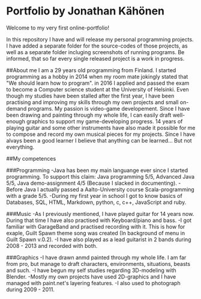 # Portfolio by Jonathan Kähönen

Welcome to my very first online-portfolio!

In this repository I have and will release my personal programming projects.
I have added a separate folder for the source-codes of those projects, as well as a separate folder incluging screenshots of running programs.
Be informed, that so far every single released project is a work in progress.


##About me
I am a 29 years old programming from Finland. I started programming as a hobby in 2014 when my room mate jokingly stated that "We should learn how to program".
in 2016 I applied and passed the exam to become a Computer science student at the University of Helsinki. Even though my studies have been stalled after the first year,
I have been practising and improving my skills through my own projects and small on-demand programs. My passion is video-game developement. Since I have been drawing and painting
through my whole life, I can easily draft well-enough graphics to support my game-developing progress. 14 years of playing guitar and some other instruments have also made it
possible for me to compose and record my own musical pieces for my projects. Since I have alvays been a good learner I believe that anything can be learned... But not everything.

##My competences


###Programming
-Java has been my main languange ever since I started programming. To support this claim: Java programming 5/5, Advanced Java 5/5, Java demo-assignment 4/5 (Because I slacked in documenting).
-Before Java I actually passed a Aalto-University course Scala-programming with a grade 5/5.
-During my first year in school I got to know basics of Databases, SQL, HTML, Markdown, python, c, c++, JavaScript and ruby.


###Music
-As I previously mentioned, I have played guitar for 14 years now. During that time I have also practised with Keyboard/piano and bass.
-I got familiar with GarageBand and practised recording with it. This is how for exaple, Guilt Spawn theme song was created (In background of menu in Guilt Spawn v.0.2).
-I have also played as a lead guitarist in 2 bands during 2008 - 2013 and recorded with both.

###Graphics
-I have drawn anmd painted through my whole life. I am far from pro, but manage to draft characters, environments, situations, beasts and such.
-I have begun my self studies regarding 3D-modeling with Blender.
-Mostly my own projects have used 2D-graphics and I have managed with paint.net's layering features.
-I also used to photograph during 2009 - 2011.